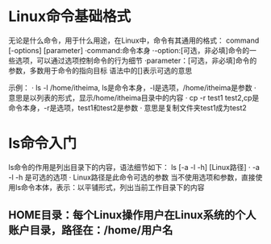 # Linux命令基础格式
无论是什么命令，用于什么用途，在Linux中，命令有其通用的格式：
command [-options] [parameter]
·command:命令本身
·-option:[可选，非必填]命令的一些选项，可以通过选项控制命令的行为细节
·parameter：[可选，非必填]命令的参数，多数用于命令的指向目标
语法中的[]表示可选的意思

示例：
·  ls -l /home/itheima, ls是命令本身，-l是选项，/home/itheima是参数
  · 意思是以列表的形式，显示/home/itheima目录中的内容
·  cp -r test1 test2,cp是命令本身，-r是选项，test1和test2是参数
  · 意思是复制文件夹test1成为test2

  # ls命令入门
  ls命令的作用是列出目录下的内容，语法细节如下：
  ls [-a -l -h] [Linux路径]
  · -a -l -h 是可选的选项
  · Linux路径是此命令可选的参数
  当不使用选项和参数，直接使用ls命令本体，表示：以平铺形式，列出当前工作目录下的内容
  ## HOME目录：每个Linux操作用户在Linux系统的个人账户目录，路径在：/home/用户名